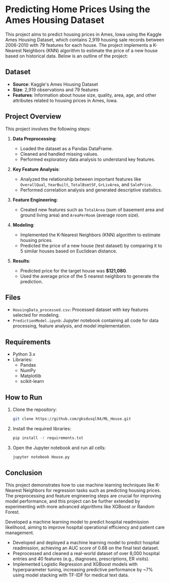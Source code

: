 # Predicting Home Prices Using the Ames Housing Dataset

This project aims to predict housing prices in Ames, Iowa using the Kaggle Ames Housing Dataset, which contains 2,919 housing sale records between 2006-2010 with 79 features for each house. The project implements a K-Nearest Neighbors (KNN) algorithm to estimate the price of a new house based on historical data. Below is an outline of the project:

## Dataset
- **Source**: Kaggle's Ames Housing Dataset
- **Size**: 2,919 observations and 79 features
- **Features**: Information about house size, quality, area, age, and other attributes related to housing prices in Ames, Iowa.

## Project Overview
This project involves the following steps:
1. **Data Preprocessing**:
   - Loaded the dataset as a Pandas DataFrame.
   - Cleaned and handled missing values.
   - Performed exploratory data analysis to understand key features.
   
2. **Key Feature Analysis**:
   - Analyzed the relationship between important features like `OverallQual`, `YearBuilt`, `TotalBsmtSF`, `GrLivArea`, and `SalePrice`.
   - Performed correlation analysis and generated descriptive statistics.
   
3. **Feature Engineering**:
   - Created new features such as `TotalArea` (sum of basement area and ground living area) and `AreaPerRoom` (average room size).
   
4. **Modeling**:
   - Implemented the K-Nearest Neighbors (KNN) algorithm to estimate housing prices.
   - Predicted the price of a new house (test dataset) by comparing it to 5 similar houses based on Euclidean distance.
   
5. **Results**:
   - Predicted price for the target house was **$121,080**.
   - Used the average price of the 5 nearest neighbors to generate the prediction.

## Files
- `HousingData_processed.csv`: Processed dataset with key features selected for modeling.
- `PredictionModel.ipynb`: Jupyter notebook containing all code for data processing, feature analysis, and model implementation.

## Requirements
- Python 3.x
- Libraries:
  - Pandas
  - NumPy
  - Matplotlib
  - scikit-learn

## How to Run
1. Clone the repository:
    ```bash
    git clone https://github.com/gksdusql94/ML_House.git
    ```
2. Install the required libraries:
    ```bash
    pip install -r requirements.txt
    ```
3. Open the Jupyter notebook and run all cells:
    ```bash
    jupyter notebook House.py
    ```

## Conclusion
This project demonstrates how to use machine learning techniques like K-Nearest Neighbors for regression tasks such as predicting housing prices. The preprocessing and feature engineering steps are crucial for improving model performance, and this project can be further extended by experimenting with more advanced algorithms like XGBoost or Random Forest.

Developed a machine learning model to predict hospital readmission likelihood, aiming to improve hospital operational efficiency and patient care management.
-	Developed and deployed a machine learning model to predict hospital readmission, achieving an AUC score of 0.68 on the final test dataset.
-	Preprocessed and cleaned a real-world dataset of over 8,000 hospital entries and 40 features (e.g., diagnoses, prescriptions, ER visits).
-	Implemented Logistic Regression and XGBoost models with hyperparameter tuning, increasing predictive performance by ~7% using model stacking with TF-IDF for medical text data. 


